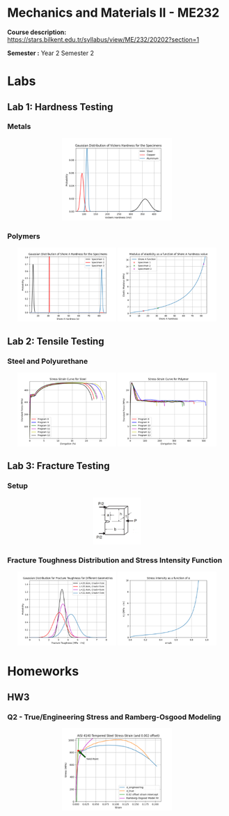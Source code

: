 # Mechanics and Materials II - ME232
**Course description:** https://stars.bilkent.edu.tr/syllabus/view/ME/232/20202?section=1

**Semester :** Year 2 Semester 2

# Labs
## Lab 1: Hardness Testing

### Metals

<p align="center">
  <img width=50% height=50% src="https://github.com/soly33tworks/ME-PHYS_Undergraduate_Courses/blob/main/ME232-Mechanics_n_Materials_II/assets/LB1_metal.png">
</p>

### Polymers

<p align="center">
  <img width=45% height=45% src="https://github.com/soly33tworks/ME-PHYS_Undergraduate_Courses/blob/main/ME232-Mechanics_n_Materials_II/assets/LB1_poly1.png">
  <img width=45% height=45% src="https://github.com/soly33tworks/ME-PHYS_Undergraduate_Courses/blob/main/ME232-Mechanics_n_Materials_II/assets/LB1_poly2.png">
</p>

## Lab 2: Tensile Testing

### Steel and Polyurethane
<p align="center">
  <img width=45% height=45% src="https://github.com/soly33tworks/ME-PHYS_Undergraduate_Courses/blob/main/ME232-Mechanics_n_Materials_II/assets/LB2_steel.png">
  <img width=45% height=45% src="https://github.com/soly33tworks/ME-PHYS_Undergraduate_Courses/blob/main/ME232-Mechanics_n_Materials_II/assets/LB2_poly.png">
</p>

## Lab 3: Fracture Testing

### Setup
<p align="center">
  <img width=22% height=22% src="https://github.com/soly33tworks/ME-PHYS_Undergraduate_Courses/blob/main/ME232-Mechanics_n_Materials_II/assets/LB3_setup.png">
</p>

### Fracture Toughness Distribution and Stress Intensity Function
<p align="center">
  <img width=45% height=45% src="https://github.com/soly33tworks/ME-PHYS_Undergraduate_Courses/blob/main/ME232-Mechanics_n_Materials_II/assets/LB3_fracture.png">
  <img width=45% height=45% src="https://github.com/soly33tworks/ME-PHYS_Undergraduate_Courses/blob/main/ME232-Mechanics_n_Materials_II/assets/LB3_Stress_int.png">  
</p>

# Homeworks

## HW3

### Q2 - True/Engineering Stress and Ramberg-Osgood Modeling

<p align="center">
  <img width=50% height=50% src="https://github.com/soly33tworks/ME-PHYS_Undergraduate_Courses/blob/main/ME232-Mechanics_n_Materials_II/assets/hw3q2.png">
</p>

